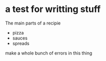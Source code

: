 # a test for writting stuff

The main parts of a recipie
- pizza
- sauces
- spreads

make a whole bunch of errors in this thing
